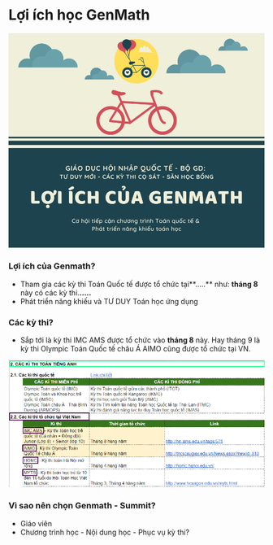 # Lợi ích học GenMath

![](../../.gitbook/assets/loi-ich-cua-genmath-1-.png)

### **Lợi ích của Genmath?**

* Tham gia các kỳ thi Toán Quốc tế được tổ chức tại**.....** như: **tháng 8** này có các kỳ thi.**.....**
* Phát triển năng khiếu và TƯ DUY Toán học ứng dụng

### Các kỳ thi?

* Sắp tới là kỳ thi IMC AMS được tổ chức vào **tháng 8** này. Hay tháng 9 là kỳ thi Olympic Toán Quốc tế châu Á AIMO cũng được tổ chức tại VN.

![](../../.gitbook/assets/1%20%285%29.png)

### Vì sao nên chọn Genmath -  Summit?

* Giáo viên
* Chương trình học - Nội dung học - Phục vụ kỳ thi?

